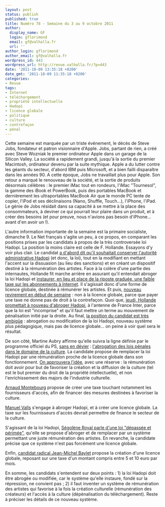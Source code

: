 ```yaml
---
layout: post
status: publish
published: true
title: Numéro 78 - Semaine du 3 au 9 octobre 2011
author:
  display_name: GF
  login: gflorimond
  email: gf@valhalla.fr
  url: ''
author_login: gflorimond
author_email: gf@valhalla.fr
wordpress_id: 443
wordpress_url: http://revue.valhalla.fr/?p=443
date: '2011-10-09 13:35:18 +0200'
date_gmt: '2011-10-09 11:35:18 +0200'
categories:
- Revue
tags:
- Internet
- téléchargement
- propriété intellectuelle
- Hadopi
- licence globale
- politique
- culture
- contrefaçon
- pénal
---
```

<p>
Cette semaine est marquée par un triste événement, le décès de Steve Jobs, fondateur et patron visionnaire d'Apple. Jobs, partant de rien, a créé avec Steve Wozniak le premier ordinateur Apple dans un garage de la Silicon Valley. La société a rapidement grandi, jusqu'à la sortie du premier Macintosh, ordinateur devenu par la suite mythique. Apple a du lutter contre les géants du secteur, d'abord IBM puis Microsoft, et a bien failli disparaître dans les années 90. A cette époque, Jobs ne travaillait plus pour Apple. Son retour a marqué le renouveau de la société, et la sortie de produits désormais célèbres : le premier iMac tout en rondeurs, l'iMac "Tournesol", la gamme des iBook et PowerBook, puis des portables MacBook et dernièrement les ultraportables MacBook Air que le monde PC tente de copier, l'iPod et ses déclinaisons (Nano, Shuffle, Touch...), l'iPhone, l'iPad. Le génie de Jobs résidait dans sa capacité à se mettre à la place des consommateurs, à deviner ce qui pourrait leur plaire dans un produit, et à créer des besoins (et pour preuve, nous n'avions pas besoin d'iPhone... avant d'en avoir un !).</p>
<p>L'autre information importante de la semaine est la primaire socialiste, dimanche 9. Le Net français s'agite un peu, à ce propos, en comparant les positions prises par les candidats à propos de la très controversée loi Hadopi. La position la moins claire est celle de F. Hollande. Essayons d'y voir plus clair. Le candidat <a href="http://www.numerama.com/magazine/18941-francois-hollande-conservera-la-hadopi-sans-surprise.html">a d'abord dit qu'il souhaitait conserver l'autorité administrative Hadopi</a> (et donc, la loi), tout en la modifiant en mettant l'accent sur la dissuasion (au lieu des sanctions) et en créant un dispositif destiné à la rémunération des artistes. Face à la colère d'une partie des internautes, Hollande fit marche arrière en assurant qu'il entendait abroger la loi Hadopi et <a href="http://www.numerama.com/magazine/18965-francois-hollande-clarifie-et-s-engage-a-remplacer-l-hadopi.html">instaurer, en lieu et place de la riposte graduée, une faible taxe sur les abonnements à Internet</a>. Il s'agissait donc d'une forme de licence globale, destinée à rémunérer les artistes. Et puis, <a href="http://www.numerama.com/magazine/20026-francois-hollande-ne-veut-pas-de-licence-globale-contre-hadopi.html">nouveau revirement en début de semaine</a> : non à la licence globale, parce que payer une taxe ne donne pas de droit à la contrefaçon. Quoi que, <a href="http://www.pcinpact.com/actu/news/66222-francois-hollande-arp-abrogation-hadopi-aubry.htm">jeudi, Hollande promettait à nouveau d'abroger Hadopi</a>, à l'antenne de France Inter, parce que la loi est "incomprise" et qu'il faut mettre un terme au mouvement de pénalisation initié par la droite. Au final, <a href="http://www.numerama.com/magazine/20103-hadopi-hollande-demande-un-cheque-en-blanc-aux-electeurs.html">la position du candidat est très ambigüe</a> : abrogation ou modification de la loi Hadopi, nouveau système plus pédagogique, mais pas de licence globale... on peine à voir quel sera le résultat.</p>
<p>De son côté, Martine Aubry affirme qu'elle suivra la ligne définie par le programme officiel du PS, <a href="http://www.pcinpact.com/actu/news/66246-martine-aubry-francois-hollande-hadopi-abrogation-gauche.htm">sans en dévier</a> : <a href="http://www.numerama.com/magazine/18526-hadopi-le-parti-socialiste-evoque-l-abrogation-de-la-riposte-graduee.html">l'abrogation des lois pénales dans le domaine de la culture</a>. La candidate propose de remplacer la loi Hadopi par une rémunération proche de la licence globale dans son fonctionnement. <a href="http://www.valhalla.fr/2009/04/26/pour-la-licence-globale/">On approuvera l'idée</a>, avec une réserve : la rémunération doit avoir pour but de favoriser la création et la diffusion de la culture (tel est le but premier du droit de la propriété intellectuelle), et non l'enrichissement des majors de l'industrie culturelle. </p>
<p><a href="http://www.arnaudmontebourg2012.fr/content/trouver-de-nouveaux-modes-de-financements-notamment-par-le-biais-de-taxation-sur-les-produit">Arnaud Montebourg</a> propose de créer une taxe touchant notamment les fournisseurs d'accès, afin de financer des mesures destinées à favoriser la culture.</p>
<p><a href="http://www.valls2012.org/2011/10/06/degager-des-moyens-de-financement-pour-les-artistes-plutot-que-penaliser-les-internautes/">Manuel Valls</a> s'engage à abroger Hadopi, et à créer une licence globale. La taxe sur les fournisseurs d'accès devrait permettre de finance le secteur de la culture. </p>
<p>S'agissant de la loi Hadopi, <a href="http://www.francetv.fr/2012/la-strategie-numerique-de-segolene-royal-1973">Ségolène Royal parle d'une loi "dépassée et périmée"</a>, qu'elle se propose d'abroger et de remplacer par un système permettant une juste rémunération des artistes. En revanche, la candidate précise que ce système n'est pas forcément une licence globale.</p>
<p>Enfin, <a href="http://www.debats2012.fr/culture-et-communication/jean-michel-baylet-veut-instaurer-une-democratie-de-la-culture-et-de-la-communication/">candidat radical Jean-Michel Baylet</a> propose la création d'une licence globale, reposant sur une taxe d'un montant compris entre 5 et 10 euro par mois.</p>
<p>En somme, les candidats s'entendent sur deux points : 1) la loi Hadopi doit être abrogée ou modifiée, car le système qu'elle instaure, fondé sur la répression, ne convient pas ; 2) il faut inventer un système de rémunération des artistes qui favorise à la fois la création culturelle (rémunération des créateurs) et l'accès à la culture (dépénalisation du téléchargement). Reste à préciser les détails de ce nouveau système.</p>
